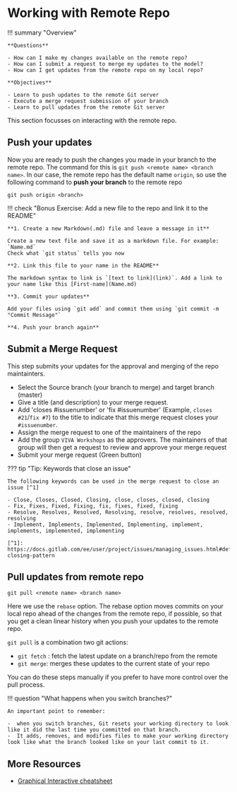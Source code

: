# **Working with Remote Repo**

!!! summary "Overview" 

    **Questions**

    - How can I make my changes available on the remote repo?
    - How can I submit a request to merge my updates to the model?
    - How can I get updates from the remote repo on my local repo?
  
    **Objectives** 

    - Learn to push updates to the remote Git server
    - Execute a merge request submission of your branch
    - Learn to pull updates from the remote Git server
  

 This section focusses on interacting with the remote repo.


## **Push your updates**

Now you are ready to push the changes you made in your branch to the remote repo. The command for this is `git push <remote name> <branch name>`. In our case, the remote repo has the default name `origin`, so use the following command to **push your branch** to the remote repo

```
git push origin <branch>
```

<!--- _If you are using Git Extensions_, use the Push button on the top toolbar to open the Push Window. Select the Remote, in our case `origin`, to push your branch.

![Git pull and push](img/git-pull-push_1.png) -->

!!! check "Bonus Exercise: Add a new file to the repo and link it to the README"
    
    **1. Create a new Markdown(.md) file and leave a message in it**
    
    Create a new text file and save it as a markdown file. For example: `Name.md`
    Check what `git status` tells you now

    **2. Link this file to your name in the README**

    The markdown syntax to link is `[text to link](link)`. Add a link to your name like this [First-name](Name.md)

    **3. Commit your updates**

    Add your files using `git add` and commit them using `git commit -m "Commit Message"`

    **4. Push your branch again**

        


## **Submit a Merge Request**

This step submits your updates for the approval and merging of the repo maintainters.

- Select the Source branch (your branch to merge) and target branch (master)
- Give a title (and description) to your merge request. 
- Add 'closes #issuenumber' or 'fix #issuenumber' (Example, `closes #21`/`fix #7`) to the title to indicate that this merge request closes your `#issuenumber`.
- Assign the merge request to one of the maintainers of the repo
- Add the group `VIVA Workshops` as the approvers. The maintainers of that group will then get a request to review and approve your merge request
- Submit your merge request (Green button)

??? tip "Tip: Keywords that close an issue"
    
    The following keywords can be used in the merge request to close an issue [^1]

    - Close, Closes, Closed, Closing, close, closes, closed, closing
    - Fix, Fixes, Fixed, Fixing, fix, fixes, fixed, fixing
    - Resolve, Resolves, Resolved, Resolving, resolve, resolves, resolved, resolving
    - Implement, Implements, Implemented, Implementing, implement, implements, implemented, implementing 

    [^1]: https://docs.gitlab.com/ee/user/project/issues/managing_issues.html#default-closing-pattern

## **Pull updates from remote repo**

```
git pull <remote name> <branch name>
```

Here we use the `rebase` option. The rebase option moves commits on your local repo ahead of the changes from the remote repo, if possible, so that you get a clean linear history when you push your updates to the remote repo.

<!-- _If you are using Git Extensions_, get the drop-down menu beside the pull button to select 'Pull-rebase'

![Git Extensions Pull Rebase](img/Git-extensions-pull-rebase.png#center){: style="width:350px"} -->

`git pull` is a combination two git actions:

- `git fetch` : fetch the latest update on a branch/repo from the remote
- `git merge`: merges these updates to the current state of your repo

You can do these steps manually if you prefer to have more control over the pull process.

!!! question "What happens when you switch branches?"

    An important point to remember:
    
    -  when you switch branches, Git resets your working directory to look like it did the last time you committed on that branch. 
    -  It adds, removes, and modifies files to make your working directory look like what the branch looked like on your last commit to it.
        
## More Resources

- [Graphical Interactive cheatsheet](https://ndpsoftware.com/git-cheatsheet.html)